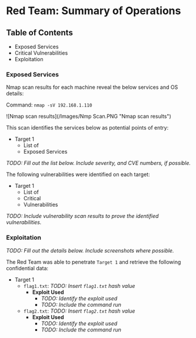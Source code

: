 # Red Team: Summary of Operations

## Table of Contents
- Exposed Services
- Critical Vulnerabilities
- Exploitation

### Exposed Services

Nmap scan results for each machine reveal the below services and OS details:  

Command: `nmap -sV 192.168.1.110`

![Nmap scan results](/Images/Nmp Scan.PNG "Nmap scan results")

This scan identifies the services below as potential points of entry:
- Target 1
  - List of
  - Exposed Services
 
_TODO: Fill out the list below. Include severity, and CVE numbers, if possible._

The following vulnerabilities were identified on each target:
- Target 1
  - List of
  - Critical
  - Vulnerabilities

_TODO: Include vulnerability scan results to prove the identified vulnerabilities._

### Exploitation
_TODO: Fill out the details below. Include screenshots where possible._

The Red Team was able to penetrate `Target 1` and retrieve the following confidential data:
- Target 1
  - `flag1.txt`: _TODO: Insert `flag1.txt` hash value_
    - **Exploit Used**
      - _TODO: Identify the exploit used_
      - _TODO: Include the command run_
  - `flag2.txt`: _TODO: Insert `flag2.txt` hash value_
    - **Exploit Used**
      - _TODO: Identify the exploit used_
      - _TODO: Include the command run_
